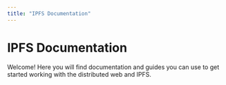 ```yaml
---
title: "IPFS Documentation"
---
```



# IPFS Documentation

Welcome! Here you will find documentation and guides you can use to get started working with the distributed web and IPFS.
